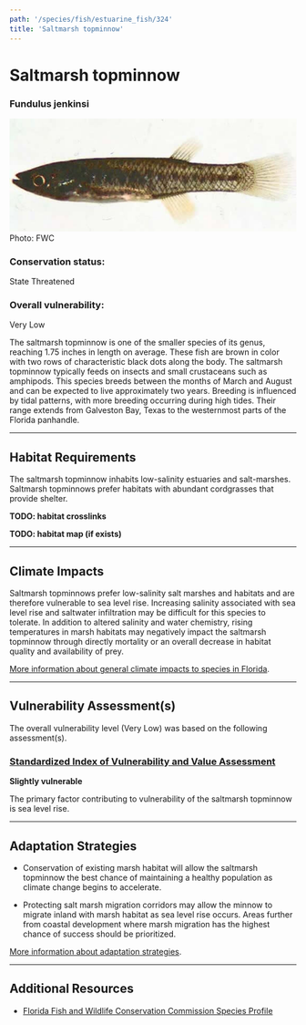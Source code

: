```yaml
---
path: '/species/fish/estuarine_fish/324'
title: 'Saltmarsh topminnow'
---
```


# Saltmarsh topminnow

### Fundulus jenkinsi

<div id="TopSection">

<div class="header-photo"><img src="324.jpg" alt="Photo for Saltmarsh topminnow"/>
<figcaption>Photo: FWC</figcaption></div>

<div>

### Conservation status:

State Threatened

### Overall vulnerability:

Very Low

</div>
</div>

The saltmarsh topminnow is one of the smaller species of its genus, reaching 1.75 inches in length on average. These fish are brown in color with two rows of characteristic black dots along the body. The saltmarsh topminnow typically feeds on insects and small crustaceans such as amphipods. This species breeds between the months of March and August and can be expected to live approximately two years. Breeding is influenced by tidal patterns, with more breeding occurring during high tides.  Their range extends from Galveston Bay, Texas to the westernmost parts of the Florida panhandle.

<hr />

## Habitat Requirements



The saltmarsh topminnow inhabits low-salinity estuaries and salt-marshes. Saltmarsh topminnows prefer habitats with abundant cordgrasses that provide shelter.

**TODO: habitat crosslinks**

**TODO: habitat map (if exists)**

<hr />

## Climate Impacts

Saltmarsh topminnows prefer low-salinity salt marshes and habitats and are therefore vulnerable to sea level rise. Increasing salinity associated with sea level rise and saltwater infiltration may be difficult for this species to tolerate.  In addition to altered salinity and water chemistry, rising temperatures in marsh habitats may negatively impact the saltmarsh topminnow through directly mortality or an overall decrease in habitat quality and availability of prey.

[More information about general climate impacts to species in Florida](/impacts/species).



<hr />

## Vulnerability Assessment(s)

The overall vulnerability level (Very Low) was based on the following assessment(s).
#### 
<div class="vulnerability-header">
<h3><a href="/impacts/vulnerability/sivva/species">Standardized Index of Vulnerability and Value Assessment</a></h3>
<b class="slight">Slightly vulnerable</b>
</div> 

The primary factor contributing to vulnerability of the saltmarsh topminnow is sea level rise.


<hr />

## Adaptation Strategies

- Conservation of existing marsh habitat will allow the saltmarsh topminnow the best chance of maintaining a healthy population as climate change begins to accelerate.

- Protecting salt marsh migration corridors may allow the minnow to migrate inland with marsh habitat as sea level rise occurs.  Areas further from coastal development where marsh migration has the highest chance of success should be prioritized.

[More information about adaptation strategies](/strategies).

<hr />


## Additional Resources

- [Florida Fish and Wildlife Conservation Commission Species Profile](https://myfwc.com/wildlifehabitats/profiles/saltwater/saltmarsh-topminnow/)
